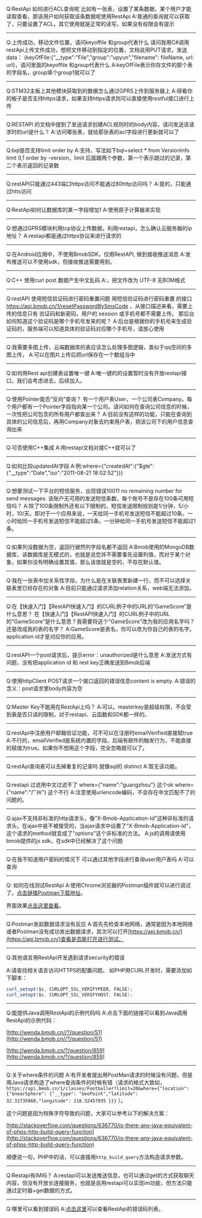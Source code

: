 Q:RestApi 如何进行ACL查询呢
比如有一张表，设置了某条数据，某个用户才能读取查看，那该用户如何获取该条数据呢使用RestApi
A:普通的查询就可以获取了，只要设置了ACL，其它使用就是正常的读写，如果没有权限会有提示

---

Q:上传成功，移动文件位置，请问keyoffile 和group代表什么
请问我用C#调用restApi上传文件成功，想把文件移动到指定的位置，文档说用PUT请求，发送data： {keyOfFile:{"__type":"File","group":"upyun","filename": fileName, url: url}，请问里面的keyoffile 和group代表什么
A:keyOfFile表示你存文件的那个表的字段名，group填个group1就可以了

---

Q:STM32主板上其他模块获取到的数据怎么通过GPRS上传到服务器上
A:得看你的板子是否支持https请求，如果支持https请求则可以直接使用restful接口进行上传

---

Q:RESTAPI 的文档中提到了发送请求创建ACL规则时的body内容，请问发送该请求时的url是什么？
A:访问哪张表，就给那张表的acl字段进行更新就可以了

---

Q:bql是否支持limit order by
A:支持，写法如下bql=select * from VersionInfo limit 0,1 order by -version，limit 后面跟两个参数，第一个表示跳过的记录，第二个表示返回的记录数

---

Q:restAPI只能通过443端口https访问不能通过80http访问吗？
A:是的，只能通过htts访问

---

Q:RestApi如何让数据库的某一字段增加1
A:使用原子计算器来实现

---

Q:想通过GPRS模块利用tcp协议上传数据，利用restapi，怎么确认云服务器的ip地址？
A:restapi都是通过https协议来进行请求的


---

Q:在Android应用中，不使用BmobSDK，仅用RestAPI, 做到接收推送消息
A:发布推送可以不使用sdk，但接收推送需要用到。

---

Q:C++ 使用curl post 数据产生中文乱码
A:，把文件改为 UTF-8 无BOM格式

---

Q:restAPI 使用短信验证码进行密码重置问题
用短信验证码进行密码重置 的接口 https://api.bmob.cn/1/resetPasswordBySmsCode ，从接口描述来看，需要上传的信息只有 验证码和新密码，用户的 session 或手机号都不需要上传。
那后台如何知道这个验证码是哪个手机号发来的呢？
A:后台是根据你的手机号来生成验证码的，服务端可以知道具体的验证码对应哪个手机号，请放心使用

---

Q:我需要多图上传，云端数据库的表应该怎么处理多图逻辑，类似于qq空间的多图上传，
A:可以在图片上传后把url保存在一个数组当中

---

Q:如何用Rest api创建表设置唯一键
A:唯一键的的设置暂时没有开放restapi接口，我们会考虑进去，后续加入。

---

Q:使用Pointer能否“反向”查询？
有一个用户表User，一个公司表Company。每个用户都有一个Pointer字段指向某一个公司。请问如何在查询公司信息的时候，一次性把公司包含的所有用户都查出来？
A:目前没有这样的功能，只能在查询到具体的公司信息后，再用Company对象去约束用户表，把该公司下的用户信息查询出来

---

Q:可否使用C++集成
A:用restapi文档对接C++就可以了

---

Q:如何比较updatedAt字段
A:例:where={"createdAt":{"$gte":{"__type":"Date","iso":"2011-08-21 18:02:52"}}}

---

Q:想要测试一下平台的短信服务，出现错误10011 no remaining number for send messages. 该账户无可用的发送短信条数，每个账号不是存在100条可用短信吗？
A:除了100条限制外还有以下限制的，短信发送限制规则是1/分钟，5/小时，10/天。即对于一个应用来说，一天给同一手机号发送短信不能超过10条，一小时给同一手机号发送短信不能超过5条，一分钟给同一手机号发送短信不能超过1条。

---

Q:如果列没数据为空，返回行据然列字段名都不返回
A:Bmob使用的MongoDB数据库，该数据库是无模式的，也就是说您并不需要事先设置列值，而对于某个对象，如果你没有明确设置其值，那么该值就是空的，不存在默认值。

---

Q:我在一张表中加关系性字段，为什么是在关联表里新建一行，而不可以选择关联表里已经存在的对象
A:目前只能通过请求添加relation关系，web端无法添加。

---

Q:在【快速入门】【RestAPI快速入门】的CURL例子中的URL的“GameScore”是什么意思？
在【快速入门】【RestAPI快速入门】的CURL例子中的URL的“GameScore”是什么意思？我需要将这个"GameScore"改为我的应用名字吗？还是改成我的表的名字？
A:GameScore是表名，你可以改为你自己的表的名字。
application id才是对应你的应用。

---

Q:restAPI一个post请求后，提示error：unauthorized是什么意思
A:发送方式有问题，没有把application id 和 rest key正确发送到Bmob后端

---

Q:使用httpClient POST请求一个接口返回的错误信息content is empty.
A:错误的含义：post请求里body内容为空

---

Q:Master Key不能用在RestApi上吗？
A:可以。masterkey是超级权限，不会受到表是否只读的限制，对于restapi、云函数和SDK都一样的。

---

Q:restApi中注册用户邮箱验证功能，可不可以在注册时emailVerified直接赋true
A:不行的，emailVerified是系统内置的字段，后端有邮件的触发行为，不能直接的赋值为true。如果你不想用这个字段，完全忽略就可以了。

---

Q:restApi查询表可以去掉重复的记录吗 就像sql的 distinct
A:暂无该功能。

---

Q:restapi 过滤用中文过滤不了
where={"name":"guangzhou"} 这个ok
where={"name":"广州"} 这个不行
A:注意使用urlencode编码，不会存在中文匹配不了的问题的。

---

Q:ajax不支持非标准的http请求头，像“X-Bmob-Application-Id”这种非标准的请求头，在ajax中是不被接受的，当ajax请求中设置了“X-Bmob-Application-Id”，这个请求的method就变成了"options"这个非标准的方法。
A:js的调用请使用bmob提供的js sdk，在sdk中已经解决了这个问题

---

Q:在我不知道用户密码的情况下 可以通过其他字段进行查询user用户表吗
A:可以查询

---

Q: 如何在线测试RestApi
A:使用Chrome浏览器的Postman插件就可以进行调试了。[点击链接Postman下载地址](https://chrome.google.com/webstore/detail/postman-rest-client/fdmmgilgnpjigdojojpjoooidkmcomcm?utm_source=chrome-ntp-icon)。

界面效果[点击这里查看](https://docs.bmob.cn/restful/faststart/index.html?menukey=fast_start&key=start_restful#RestAPI调试工具)。

---
Q:Postman发起数据请求没有反应
A:首先先检查本地网络，通常是因为本地网络或者Postman没有成功发出数据请求，其次可以打开[https://api.bmob.cn/](https://api.bmob.cn/)查看是否能打开进行测试。

---

Q:其他语言用RestApi开发遇到请求security的错误

A:请查找相关语言访问HTTPS的配置问题。
如PHP用CURL开发时，需要添加如下脚本：

```java
curl_setopt($c, CURLOPT_SSL_VERIFYPEER, FALSE);
curl_setopt($c, CURLOPT_SSL_VERIFYHOST, FALSE);
```

---

Q:能提供Java调用RestApi的示例代码吗
A:点击下面的链接可以看到Java调用RestApi的示例代码：

[http://wenda.bmob.cn//?/question/51](http://wenda.bmob.cn//?/question/51)

[http://wenda.bmob.cn/?/question/859](http://wenda.bmob.cn/?/question/859)

---

Q:关于where条件的问题
A:有开发者提出用PostMan请求的时候没有问题，但是用Java请求构造了where查询条件的时候有错（请求的格式大致如， `https://api.bmob.cn/1/classes/Footballer?limit=20&where={"location": {"$nearSphere": {"__type": "GeoPoint","latitude": 32.31735060,"longitude": 118.32457035 }}}` ）。

这个问题是因为特殊字符导致的问题，大家可以参考以下的解决方案：

[http://stackoverflow.com/questions/636770/is-there-any-java-equivalent-of-phps-http-build-query-function](http://stackoverflow.com/questions/636770/is-there-any-java-equivalent-of-phps-http-build-query-function)

顺便说一句，PHP中的话，可以直接用`http_build_query`方法构造请求参数。

---

Q:Restapi有IM吗？
A:restapi可以发送推送信息，也可以通过get的方式获取聊天内容，但没有开放长连接服务，也就是说用restapi可以实现im功能，但方法只能通过定时器+get数据的方式。

---

Q:哪里可以看到错误码
A:[点击这里](https://docs.bmob.cn/data/Restful/g_errorcode/doc/index.html)可以查看RestApi的错误码列表。



